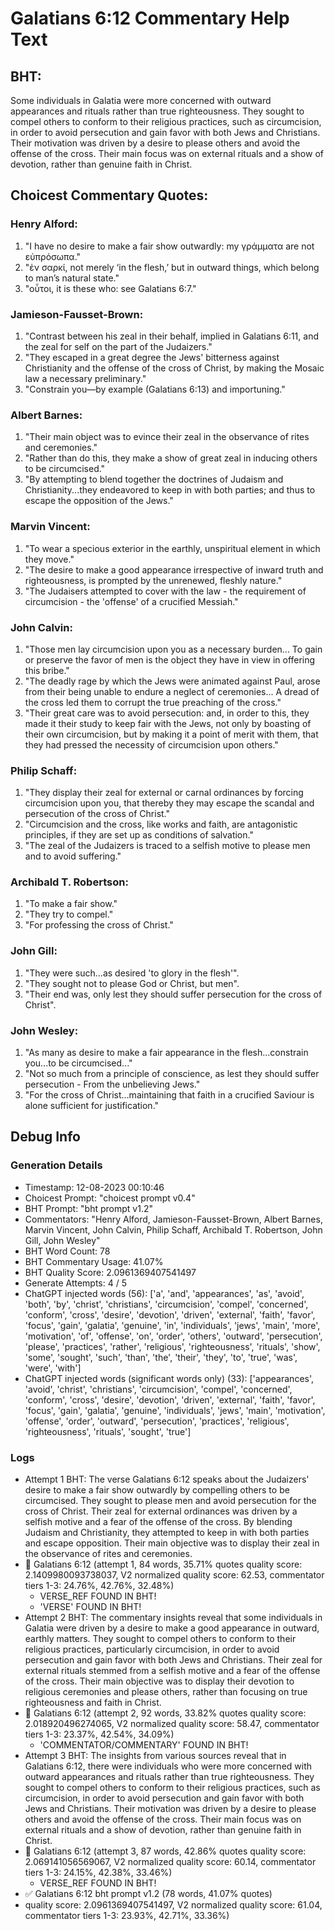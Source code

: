 # Galatians 6:12 Commentary Help Text

## BHT:
Some individuals in Galatia were more concerned with outward appearances and rituals rather than true righteousness. They sought to compel others to conform to their religious practices, such as circumcision, in order to avoid persecution and gain favor with both Jews and Christians. Their motivation was driven by a desire to please others and avoid the offense of the cross. Their main focus was on external rituals and a show of devotion, rather than genuine faith in Christ.

## Choicest Commentary Quotes:
### Henry Alford:
1. "I have no desire to make a fair show outwardly: my γράμματα are not εὐπρόσωπα."
2. "ἐν σαρκί, not merely ‘in the flesh,’ but in outward things, which belong to man’s natural state."
3. "οὗτοι, it is these who: see Galatians 6:7."

### Jamieson-Fausset-Brown:
1. "Contrast between his zeal in their behalf, implied in Galatians 6:11, and the zeal for self on the part of the Judaizers."
2. "They escaped in a great degree the Jews' bitterness against Christianity and the offense of the cross of Christ, by making the Mosaic law a necessary preliminary."
3. "Constrain you—by example (Galatians 6:13) and importuning."

### Albert Barnes:
1. "Their main object was to evince their zeal in the observance of rites and ceremonies."
2. "Rather than do this, they make a show of great zeal in inducing others to be circumcised."
3. "By attempting to blend together the doctrines of Judaism and Christianity...they endeavored to keep in with both parties; and thus to escape the opposition of the Jews."

### Marvin Vincent:
1. "To wear a specious exterior in the earthly, unspiritual element in which they move."
2. "The desire to make a good appearance irrespective of inward truth and righteousness, is prompted by the unrenewed, fleshly nature."
3. "The Judaisers attempted to cover with the law - the requirement of circumcision - the 'offense' of a crucified Messiah."

### John Calvin:
1. "Those men lay circumcision upon you as a necessary burden... To gain or preserve the favor of men is the object they have in view in offering this bribe."
2. "The deadly rage by which the Jews were animated against Paul, arose from their being unable to endure a neglect of ceremonies... A dread of the cross led them to corrupt the true preaching of the cross."
3. "Their great care was to avoid persecution: and, in order to this, they made it their study to keep fair with the Jews, not only by boasting of their own circumcision, but by making it a point of merit with them, that they had pressed the necessity of circumcision upon others."

### Philip Schaff:
1. "They display their zeal for external or carnal ordinances by forcing circumcision upon you, that thereby they may escape the scandal and persecution of the cross of Christ."
2. "Circumcision and the cross, like works and faith, are antagonistic principles, if they are set up as conditions of salvation."
3. "The zeal of the Judaizers is traced to a selfish motive to please men and to avoid suffering."

### Archibald T. Robertson:
1. "To make a fair show."
2. "They try to compel."
3. "For professing the cross of Christ."

### John Gill:
1. "They were such...as desired 'to glory in the flesh'".
2. "They sought not to please God or Christ, but men".
3. "Their end was, only lest they should suffer persecution for the cross of Christ".

### John Wesley:
1. "As many as desire to make a fair appearance in the flesh...constrain you...to be circumcised..."
2. "Not so much from a principle of conscience, as lest they should suffer persecution - From the unbelieving Jews."
3. "For the cross of Christ...maintaining that faith in a crucified Saviour is alone sufficient for justification."


## Debug Info
### Generation Details
- Timestamp: 12-08-2023 00:10:46
- Choicest Prompt: "choicest prompt v0.4"
- BHT Prompt: "bht prompt v1.2"
- Commentators: "Henry Alford, Jamieson-Fausset-Brown, Albert Barnes, Marvin Vincent, John Calvin, Philip Schaff, Archibald T. Robertson, John Gill, John Wesley"
- BHT Word Count: 78
- BHT Commentary Usage: 41.07%
- BHT Quality Score: 2.0961369407541497
- Generate Attempts: 4 / 5
- ChatGPT injected words (56):
	['a', 'and', 'appearances', 'as', 'avoid', 'both', 'by', 'christ', 'christians', 'circumcision', 'compel', 'concerned', 'conform', 'cross', 'desire', 'devotion', 'driven', 'external', 'faith', 'favor', 'focus', 'gain', 'galatia', 'genuine', 'in', 'individuals', 'jews', 'main', 'more', 'motivation', 'of', 'offense', 'on', 'order', 'others', 'outward', 'persecution', 'please', 'practices', 'rather', 'religious', 'righteousness', 'rituals', 'show', 'some', 'sought', 'such', 'than', 'the', 'their', 'they', 'to', 'true', 'was', 'were', 'with']
- ChatGPT injected words (significant words only) (33):
	['appearances', 'avoid', 'christ', 'christians', 'circumcision', 'compel', 'concerned', 'conform', 'cross', 'desire', 'devotion', 'driven', 'external', 'faith', 'favor', 'focus', 'gain', 'galatia', 'genuine', 'individuals', 'jews', 'main', 'motivation', 'offense', 'order', 'outward', 'persecution', 'practices', 'religious', 'righteousness', 'rituals', 'sought', 'true']

### Logs
- Attempt 1 BHT: The verse Galatians 6:12 speaks about the Judaizers' desire to make a fair show outwardly by compelling others to be circumcised. They sought to please men and avoid persecution for the cross of Christ. Their zeal for external ordinances was driven by a selfish motive and a fear of the offense of the cross. By blending Judaism and Christianity, they attempted to keep in with both parties and escape opposition. Their main objective was to display their zeal in the observance of rites and ceremonies.
- 🔄 Galatians 6:12 (attempt 1, 84 words, 35.71% quotes quality score: 2.1409980093738037, V2 normalized quality score: 62.53, commentator tiers 1-3: 24.76%, 42.76%, 32.48%) 
	- VERSE_REF FOUND IN BHT! 
	- 'VERSE' FOUND IN BHT!
- Attempt 2 BHT: The commentary insights reveal that some individuals in Galatia were driven by a desire to make a good appearance in outward, earthly matters. They sought to compel others to conform to their religious practices, particularly circumcision, in order to avoid persecution and gain favor with both Jews and Christians. Their zeal for external rituals stemmed from a selfish motive and a fear of the offense of the cross. Their main objective was to display their devotion to religious ceremonies and please others, rather than focusing on true righteousness and faith in Christ.
- 🔄 Galatians 6:12 (attempt 2, 92 words, 33.82% quotes quality score: 2.018920496274065, V2 normalized quality score: 58.47, commentator tiers 1-3: 23.37%, 42.54%, 34.09%) 
	- 'COMMENTATOR/COMMENTARY' FOUND IN BHT!
- Attempt 3 BHT: The insights from various sources reveal that in Galatians 6:12, there were individuals who were more concerned with outward appearances and rituals rather than true righteousness. They sought to compel others to conform to their religious practices, such as circumcision, in order to avoid persecution and gain favor with both Jews and Christians. Their motivation was driven by a desire to please others and avoid the offense of the cross. Their main focus was on external rituals and a show of devotion, rather than genuine faith in Christ.
- 🔄 Galatians 6:12 (attempt 3, 87 words, 42.86% quotes quality score: 2.069141056569067, V2 normalized quality score: 60.14, commentator tiers 1-3: 24.15%, 42.38%, 33.46%) 
	- VERSE_REF FOUND IN BHT!
- ✅ Galatians 6:12 bht prompt v1.2 (78 words, 41.07% quotes)
- quality score: 2.0961369407541497, V2 normalized quality score: 61.04, commentator tiers 1-3: 23.93%, 42.71%, 33.36%)